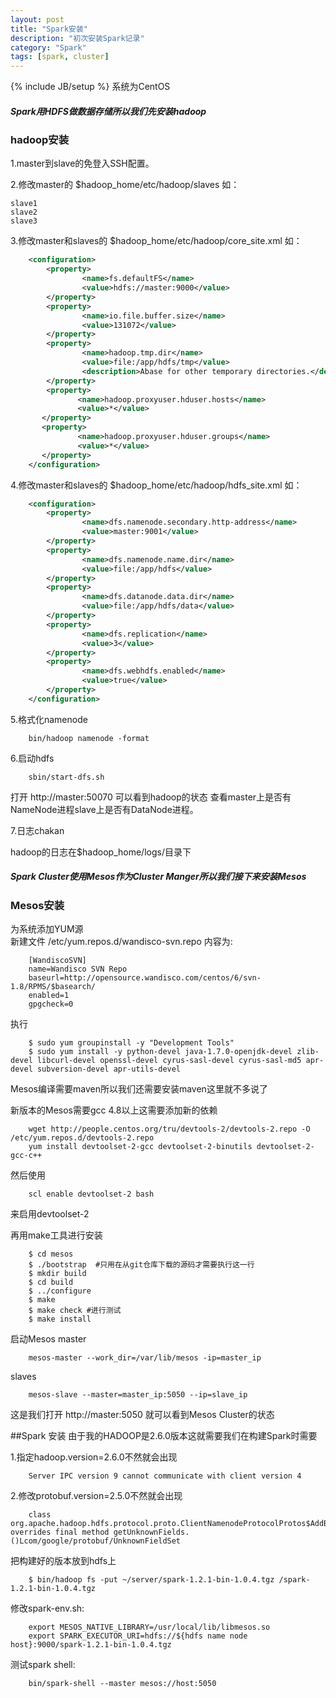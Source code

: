 ```yaml
---
layout: post
title: "Spark安装"
description: "初次安装Spark记录"
category: "Spark"
tags: [spark, cluster]
---
```

{% include JB/setup %}
系统为CentOS

##### Spark用HDFS做数据存储所以我们先安装hadoop #####    

### hadoop安装 ###    

1.master到slave的免登入SSH配置。

2.修改master的 $hadoop_home/etc/hadoop/slaves 如：
               
    slave1
    slave2
    slave3


3.修改master和slaves的 $hadoop_home/etc/hadoop/core_site.xml 如：    

~~~ xml
    <configuration>
        <property>
                <name>fs.defaultFS</name>
                <value>hdfs://master:9000</value>
        </property>
        <property>
                <name>io.file.buffer.size</name>
                <value>131072</value>
        </property>
        <property>
                <name>hadoop.tmp.dir</name>
                <value>file:/app/hdfs/tmp</value>
                <description>Abase for other temporary directories.</description>
        </property>
        <property>
               <name>hadoop.proxyuser.hduser.hosts</name>
               <value>*</value>
       </property>
       <property>
               <name>hadoop.proxyuser.hduser.groups</name>
               <value>*</value>
       </property>
    </configuration>
~~~

4.修改master和slaves的 $hadoop_home/etc/hadoop/hdfs_site.xml 如：
    
~~~ xml
    <configuration>
        <property>
                <name>dfs.namenode.secondary.http-address</name>
                <value>master:9001</value>
        </property>
        <property>
                <name>dfs.namenode.name.dir</name>
                <value>file:/app/hdfs</value>
        </property>
        <property>
                <name>dfs.datanode.data.dir</name>
                <value>file:/app/hdfs/data</value>
        </property>
        <property>
                <name>dfs.replication</name>
                <value>3</value>
        </property>
        <property>
                <name>dfs.webhdfs.enabled</name>
                <value>true</value>
        </property>
    </configuration>
~~~


5.格式化namenode 
    
~~~ shell
    bin/hadoop namenode -format
~~~

6.启动hdfs
    
~~~ shell
    sbin/start-dfs.sh
~~~

打开 http://master:50070 可以看到hadoop的状态
查看master上是否有NameNode进程slave上是否有DataNode进程。

7.日志chakan

hadoop的日志在$hadoop_home/logs/目录下


##### Spark Cluster使用Mesos作为Cluster Manger所以我们接下来安装Mesos #####

### Mesos安装 ###
为系统添加YUM源    
新建文件 /etc/yum.repos.d/wandisco-svn.repo 内容为:
    
~~~ shell
    [WandiscoSVN]
    name=Wandisco SVN Repo
    baseurl=http://opensource.wandisco.com/centos/6/svn-1.8/RPMS/$basearch/
    enabled=1
    gpgcheck=0
~~~ 

执行
    
~~~ shell
    $ sudo yum groupinstall -y "Development Tools"
    $ sudo yum install -y python-devel java-1.7.0-openjdk-devel zlib-devel libcurl-devel openssl-devel cyrus-sasl-devel cyrus-sasl-md5 apr-devel subversion-devel apr-utils-devel
~~~

Mesos编译需要maven所以我们还需要安装maven这里就不多说了

新版本的Mesos需要gcc 4.8以上这需要添加新的依赖
    
~~~ shell
    wget http://people.centos.org/tru/devtools-2/devtools-2.repo -O /etc/yum.repos.d/devtools-2.repo
    yum install devtoolset-2-gcc devtoolset-2-binutils devtoolset-2-gcc-c++
~~~

然后使用

~~~ shell
    scl enable devtoolset-2 bash 
~~~

来启用devtoolset-2

再用make工具进行安装
    
~~~ shell
    $ cd mesos
    $ ./bootstrap  #只用在从git仓库下载的源码才需要执行这一行
    $ mkdir build
    $ cd build
    $ ../configure
    $ make
    $ make check #进行测试
    $ make install
~~~

启动Mesos
master
    
~~~ shell
    mesos-master --work_dir=/var/lib/mesos -ip=master_ip
~~~

slaves

~~~ shell
    mesos-slave --master=master_ip:5050 --ip=slave_ip
~~~

这是我们打开  http://master:5050 就可以看到Mesos Cluster的状态


##Spark 安装
由于我的HADOOP是2.6.0版本这就需要我们在构建Spark时需要

1.指定hadoop.version=2.6.0不然就会出现

~~~ shell
    Server IPC version 9 cannot communicate with client version 4
~~~

2.修改protobuf.version=2.5.0不然就会出现

~~~ shell
    class org.apache.hadoop.hdfs.protocol.proto.ClientNamenodeProtocolProtos$AddBlockRequestProto overrides final method getUnknownFields.()Lcom/google/protobuf/UnknownFieldSet
~~~

把构建好的版本放到hdfs上

~~~ shell
    $ bin/hadoop fs -put ~/server/spark-1.2.1-bin-1.0.4.tgz /spark-1.2.1-bin-1.0.4.tgz
~~~

修改spark-env.sh:
    
~~~ shell
    export MESOS_NATIVE_LIBRARY=/usr/local/lib/libmesos.so
    export SPARK_EXECUTOR_URI=hdfs://${hdfs name node host}:9000/spark-1.2.1-bin-1.0.4.tgz
~~~

测试spark shell:
    
~~~ shell
    bin/spark-shell --master mesos://host:5050
~~~

    

